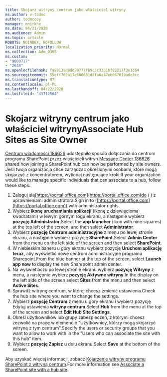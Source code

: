 ```yaml
---
title: Skojarz witryny centrum jako właściciel witryny
ms.author: v-todmc
author: todmccoy
manager: mnirkhe
ms.date: 04/21/2020
ms.audience: Admin
ms.topic: article
ROBOTS: NOINDEX, NOFOLLOW
localization_priority: Normal
ms.collection: Adm_O365
ms.custom:
- "9000717"
- "2638"
ms.openlocfilehash: fa9813ad8dd99777fb9c3c33b1bf83217f3e1c64
ms.sourcegitcommit: 55eff703a17e500681d8fa6a87eb067019ade3cc
ms.translationtype: MT
ms.contentlocale: pl-PL
ms.lasthandoff: 04/22/2020
ms.locfileid: "43712504"
---
```

# <a name="associate-hub-sites-as-site-owner"></a><span data-ttu-id="21d27-102">Skojarz witryny centrum jako właściciel witryny</span><span class="sxs-lookup"><span data-stu-id="21d27-102">Associate Hub Sites as Site Owner</span></span>

<span data-ttu-id="21d27-103">[Centrum wiadomości 186626](https://admin.microsoft.com/Adminportal/Home?source=applauncher#/MessageCenter?id=MC186626) udostępniło sposób dołączania do centrum programu SharePoint przez właścicieli witryn.</span><span class="sxs-lookup"><span data-stu-id="21d27-103">[Message Center 186626](https://admin.microsoft.com/Adminportal/Home?source=applauncher#/MessageCenter?id=MC186626) shared how joining a SharePoint hub can now be performed by site owners.</span></span> <span data-ttu-id="21d27-104">Jeśli twoja organizacja chce zarządzać określonymi osobami, które mogą skojarzyć z koncentratorem, wykonaj następujące kroki:</span><span class="sxs-lookup"><span data-stu-id="21d27-104">If your organization would like to manage specific individuals that can associate to a hub, follow these steps:</span></span> 

1. <span data-ttu-id="21d27-105">Zaloguj się[https://portal.office.com](https://portal.office.com)do ( ) z uprawnieniami administratora.</span><span class="sxs-lookup"><span data-stu-id="21d27-105">Sign in to ([https://portal.office.com](https://portal.office.com)) with administrator rights.</span></span>
2. <span data-ttu-id="21d27-106">Wybierz **ikonę uruchamiania aplikacji** (ikonę z dziewięcioma kwadratami) w lewym górnym rogu ekranu, a następnie wybierz **pozycję Administrator**.</span><span class="sxs-lookup"><span data-stu-id="21d27-106">Select the **app launcher** (icon with nine squares) at the top left of the screen, and then select **Administrator**.</span></span>
3. <span data-ttu-id="21d27-107">Wybierz **pozycję Centrum administracyjne** z menu po lewej stronie ekranu, a następnie wybierz pozycję **SharePoint**.</span><span class="sxs-lookup"><span data-stu-id="21d27-107">Select **Admin Center** from the menu on the left side of the screen and then select **SharePoint**.</span></span>
4. <span data-ttu-id="21d27-108">W niebieskim baneru u góry ekranu wybierz pozycję **Uruchom aplikację teraz,** aby wyświetlić nowe centrum administracyjne programu Sharepoint.</span><span class="sxs-lookup"><span data-stu-id="21d27-108">From the blue banner at the top of the screen, select **Launch app now** to display the new Sharepoint admin center.</span></span>
5. <span data-ttu-id="21d27-109">Na wyświetlaczu po lewej stronie ekranu wybierz **pozycję Witryny** z menu, a następnie wybierz **pozycję Aktywne witryny**.</span><span class="sxs-lookup"><span data-stu-id="21d27-109">In the display on the left side of the screen select **Sites** from the menu and then select **Active Sites**.</span></span>
6. <span data-ttu-id="21d27-110">Sprawdź witrynę centrum, w której chcesz zmienić ustawienia.</span><span class="sxs-lookup"><span data-stu-id="21d27-110">Check the hub site where you want to change the settings.</span></span>
7. <span data-ttu-id="21d27-111">Wybierz **pozycję Centrum** z menu u góry ekranu i wybierz pozycję Edytuj ustawienia **witryny centrum**.</span><span class="sxs-lookup"><span data-stu-id="21d27-111">Select **Hub** from the menu at the top of the screen and select **Edit Hub Site Settings**.</span></span>
8. <span data-ttu-id="21d27-112">Określ użytkowników lub grupy zabezpieczeń, z którymi chcesz zezwolić na pracę w elemencie "Użytkownicy, którzy mogą skojarzyć witrynę z tym centrum".</span><span class="sxs-lookup"><span data-stu-id="21d27-112">Specify the users or security groups that you want to allow to work with in the "Users who can associate the site with this hub" item.</span></span>
9. <span data-ttu-id="21d27-113">Wybierz **pozycję Zapisz** u dołu ekranu.</span><span class="sxs-lookup"><span data-stu-id="21d27-113">Select **Save** at the bottom of the screen.</span></span>

<span data-ttu-id="21d27-114">Aby uzyskać więcej informacji, zobacz [Kojarzenie witryny programu SharePoint z witryną centrum](https://support.office.com/article/associate-a-sharepoint-site-with-a-hub-site-ae0009fd-af04-4d3d-917d-88edb43efc05).</span><span class="sxs-lookup"><span data-stu-id="21d27-114">For more information see [Associate a SharePoint site with a hub site](https://support.office.com/article/associate-a-sharepoint-site-with-a-hub-site-ae0009fd-af04-4d3d-917d-88edb43efc05).</span></span> 